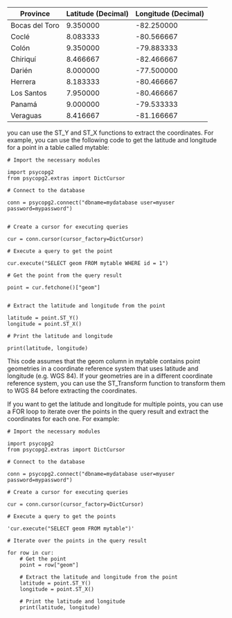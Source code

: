 
| Province     | Latitude (Decimal) | Longitude (Decimal) |
|--------------|-------------------|---------------------|
| Bocas del Toro | 9.350000 | -82.250000 |
| Coclé        | 8.083333 | -80.566667 |
| Colón        | 9.350000 | -79.883333 |
| Chiriquí     | 8.466667 | -82.466667 |
| Darién       | 8.000000 | -77.500000 |
| Herrera      | 8.183333 | -80.466667 |
| Los Santos   | 7.950000 | -80.466667 |
| Panamá       | 9.000000 | -79.533333 |
| Veraguas     | 8.416667 | -81.166667 |


you can use the ST_Y and ST_X functions to extract the coordinates. For example, you can use the following code to get the latitude and longitude for a point in a table called mytable:

~~~
# Import the necessary modules

import psycopg2
from psycopg2.extras import DictCursor

# Connect to the database

conn = psycopg2.connect("dbname=mydatabase user=myuser password=mypassword")


# Create a cursor for executing queries

cur = conn.cursor(cursor_factory=DictCursor)

# Execute a query to get the point

cur.execute("SELECT geom FROM mytable WHERE id = 1")

# Get the point from the query result

point = cur.fetchone()["geom"]


# Extract the latitude and longitude from the point

latitude = point.ST_Y()
longitude = point.ST_X()

# Print the latitude and longitude

print(latitude, longitude)
~~~

This code assumes that the geom column in mytable contains point geometries in a coordinate reference system that uses latitude and longitude (e.g. WGS 84). If your geometries are in a different coordinate reference system, you can use the ST_Transform function to transform them to WGS 84 before extracting the coordinates.

If you want to get the latitude and longitude for multiple points, you can use a FOR loop to iterate over the points in the query result and extract the coordinates for each one. For example:


~~~
# Import the necessary modules

import psycopg2
from psycopg2.extras import DictCursor

# Connect to the database

conn = psycopg2.connect("dbname=mydatabase user=myuser password=mypassword")

# Create a cursor for executing queries

cur = conn.cursor(cursor_factory=DictCursor)

# Execute a query to get the points

'cur.execute("SELECT geom FROM mytable")'

# Iterate over the points in the query result

for row in cur:
    # Get the point
    point = row["geom"]

    # Extract the latitude and longitude from the point
    latitude = point.ST_Y()
    longitude = point.ST_X()

    # Print the latitude and longitude
    print(latitude, longitude)
~~~